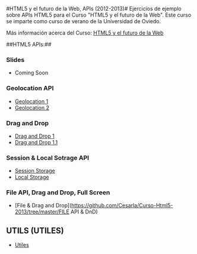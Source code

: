 #HTML5 y el futuro de la Web, APIs (2012-2013)#
Ejercicios de ejemplo sobre APIs HTML5 para el Curso "HTML5 y el futuro de la Web". Este curso se imparte como curso de verano de la Universidad de Oviedo.

Más información acerca del Curso: [HTML5 y el futuro de la Web](https://directo.uniovi.es/postgrado/cabecera_ep.asp?Curso=2012&IdPrograma=8947)

##HTML5 APIs:##

### Slides ###

- Coming Soon

### Geolocation API ###

 - [Geolocation 1](https://github.com/Cesarla/Curso-Html5-2013/tree/master/Geolocation%201)
 - [Geolocation 2](https://github.com/Cesarla/Curso-Html5-2013/tree/master/Geolocation%202)
 
### Drag and Drop ###

 - [Drag and Drop 1](https://github.com/Cesarla/Curso-Html5-2013/tree/master/DnD%201)
 - [Drag and Drop 1.1](https://github.com/Cesarla/Curso-Html5-2013/tree/master/DnD%201.1)

### Session & Local Sotrage API ###
 - [Session Storage](https://github.com/Cesarla/Curso-Html5-2013/tree/master/Session%20Storage)
 - [Local Storage](https://github.com/Cesarla/Curso-Html5-2013/tree/master/Local%20Storage)

### File API, Drag and Drop, Full Screen ###

 - [File & Drag and Drop](https://github.com/Cesarla/Curso-Html5-2013/tree/master/FILE API & DnD)

## UTILS (UTILES) ##
 - [Utiles](https://github.com/Cesarla/CursoHtml5/tree/master/Utiles)